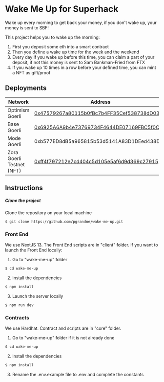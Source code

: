 # Wake Me Up for Superhack

Wake up every morning to get back your money, if you don't wake up, your money is sent to SBF!

This project helps you to wake up the morning: 
1. First you deposit some eth into a smart contract 
2. Then you define a wake up time for the week and the weekend
3. Every day if you wake up before this time, you can claim a part of your deposit, if not this money is sent to Sam Bankman-Fried from FTX 
4. If you wake up 10 times in a row before your defined time, you can mint a NFT as gift/proof

## Deployments
| Network               | Address                                          |
|-----------------------|--------------------------------------------------|
| Optimism Goerli |[0x47579267a80115b0fBc7b4FF35Cef538738dD036](https://goerli-optimism.etherscan.io/address/0x47579267a80115b0fBc7b4FF35Cef538738dD036) |
| Base Goerli |[0x6925A6A9b4e73769734F4644DE07169FBC5f0C57](https://goerli.basescan.org/address/0x6925A6A9b4e73769734F4644DE07169FBC5f0C57#code)  |
| Mode Goerli |0xb577ED8dB5a965815b53d5141A83D1DEed438DBC|
| Zora Goerli Testnet (NFT) | [0xff4f797212e7cd404c5d105e5af6d9d369c27915](https://testnet.explorer.zora.energy/address/0xff4f797212e7cd404c5d105e5af6d9d369c27915) |

## Instructions
##### Clone the project
Clone the repository on your local machine
```bash
$ git clone https://github.com/pgrandne/wake-me-up.git
```

### Front End ###
We use NextJS 13. The Front End scripts are in "client" folder.
If you want to launch the Front End locally:

1. Go to "wake-me-up" folder
```bash
$ cd wake-me-up
```

2. Install the dependencies
```bash
$ npm install
```

3. Launch the server locally
```bash
$ npm run dev
```

### Contracts ###
We use Hardhat. Contract and scripts are in "core" folder.

1. Go to "wake-me-up" folder if it is not already done
```bash
$ cd wake-me-up
```

2. Install the dependencies
```bash
$ npm install
```
3. Rename the .env.example file to .env and complete the constants
